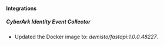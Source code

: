 #### Integrations
##### CyberArk Identity Event Collector
- Updated the Docker image to: *demisto/fastapi:1.0.0.48227*.
